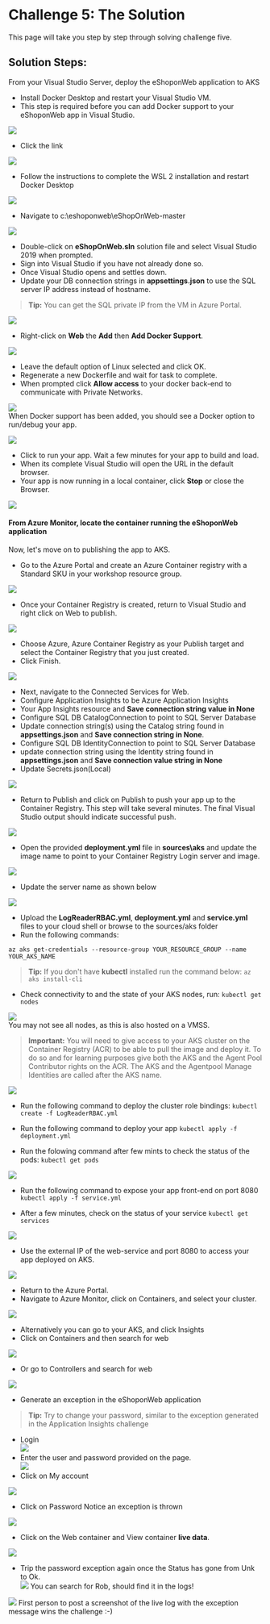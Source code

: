 
# Challenge 5: The Solution

This page will take you step by step through solving challenge five.

## Solution Steps:

From your Visual Studio Server, deploy the eShoponWeb application to AKS
- Install Docker Desktop and restart your Visual Studio VM. 
- This step is required before you can add Docker support to your eShoponWeb app in Visual Studio.    

![](https://github.com/kasimrehman/AzureMonitorHackathon/raw/master/images/image71.png)  
- Click the link  

![](https://github.com/kasimrehman/AzureMonitorHackathon/raw/master/images/image72.png)  
 - Follow the instructions to complete the WSL 2 installation and restart Docker Desktop  
 
![](https://github.com/kasimrehman/AzureMonitorHackathon/raw/master/images/image73.png)  
  
- Navigate to c:\eshoponweb\eShopOnWeb-master
  
![](https://github.com/kasimrehman/AzureMonitorHackathon/raw/master/images/image74.png)  
  
- Double-click on **eShopOnWeb.sln** solution file and select Visual Studio 2019 when prompted.
- Sign into Visual Studio if you have not already done so.
- Once Visual Studio opens and settles down.
- Update your DB connection strings in **appsettings.json** to use the SQL server IP address instead of hostname.  

>**Tip:** You can get the SQL private IP from the VM in Azure Portal.
  
![](https://github.com/kasimrehman/AzureMonitorHackathon/raw/master/images/image75.png)      
- Right-click on **Web** the **Add** then **Add Docker Support**. 
  
![](https://github.com/kasimrehman/AzureMonitorHackathon/raw/master/images/image76.png)  
- Leave the default option of Linux selected and click OK. 
- Regenerate a new Dockerfile and wait for task to complete.  
- When prompted click **Allow access** to your docker back-end to communicate with Private Networks.  

![](https://github.com/kasimrehman/AzureMonitorHackathon/raw/master/images/image77.png)  
When Docker support has been added, you should see a Docker option to run/debug your app.

![](https://github.com/kasimrehman/AzureMonitorHackathon/raw/master/images/image78.png)  
- Click to run your app. Wait a few minutes for your app to build and load. 
- When its complete Visual Studio will open the URL in the default browser. 
- Your app is now running in a local container, click **Stop** or close the Browser.

![](https://github.com/kasimrehman/AzureMonitorHackathon/raw/master/images/image79.png)  
#### From Azure Monitor, locate the container running the eShoponWeb application

Now, let's move on to publishing the app to AKS.
- Go to the Azure Portal and create an Azure Container registry with a Standard SKU in your workshop resource group.
  
![](https://github.com/kasimrehman/AzureMonitorHackathon/raw/master/images/image80.png)  
- Once your Container Registry is created, return to Visual Studio and right click on Web to publish.
  
![](https://github.com/kasimrehman/AzureMonitorHackathon/raw/master/images/image81.png)  
- Choose Azure, Azure Container Registry as your Publish target and select the Container Registry that you just created. 
- Click Finish.  

![](https://github.com/kasimrehman/AzureMonitorHackathon/raw/master/images/image82.png)     
- Next, navigate to the Connected Services for Web.
- Configure Application Insights to be Azure Application Insights
- Your App Insights resource and **Save connection string value in None**
- Configure SQL DB CatalogConnection to point to SQL Server Database
- Update connection string(s) using the Catalog string found in **appsettings.json** and **Save connection string in None**.
- Configure SQL DB IdentityConnection to point to SQL Server Database  
- update connection string using the Identity string found in **appsettings.json** and **Save connection value string in None**  
- Update Secrets.json(Local)
  
![](https://github.com/kasimrehman/AzureMonitorHackathon/raw/master/images/image83.png)  
- Return to Publish and click on Publish to push your app up to the Container Registry. This step will take several minutes. The final Visual Studio output should indicate successful push.

![](https://github.com/kasimrehman/AzureMonitorHackathon/raw/master/images/image84.png)  
- Open the provided **deployment.yml** file in **sources\aks** and update the image name to point to your Container Registry Login server and image.   

![](https://github.com/kasimrehman/AzureMonitorHackathon/raw/master/images/image85.png)  
- Update the server name as shown below 

![](https://github.com/kasimrehman/AzureMonitorHackathon/raw/master/images/image86.png)  
- Upload the **LogReaderRBAC.yml**, **deployment.yml** and **service.yml** files to your cloud shell or browse to the sources/aks folder
- Run the following commands:
```
az aks get-credentials --resource-group YOUR_RESOURCE_GROUP --name YOUR_AKS_NAME
```
>**Tip:** If you don't have **kubectl** installed run the command below:
>`az aks install-cli`

- Check connectivity to and the state of your AKS nodes, run: `kubectl get nodes`  

![](https://github.com/kasimrehman/AzureMonitorHackathon/raw/master/images/image87_2.png)  
You may not see all nodes, as this is also hosted on a VMSS.
>**Important:** You will need to give access to your AKS cluster on the Container Registry (ACR) to be able to pull the image and deploy it. To do so and for learning purposes give both the AKS and the Agent Pool Contributor rights on the ACR.
>The AKS and the Agentpool Manage Identities are called after the AKS name.  

![](https://github.com/kasimrehman/AzureMonitorHackathon/raw/master/images/image88.png)
- Run the following command to deploy the cluster role bindings:
`kubectl create -f LogReaderRBAC.yml`
- Run the following command to deploy your app
`kubectl apply -f deployment.yml`  

- Run the folowing command after few mints to check the status of the pods:
`kubectl get pods`

![](https://github.com/kasimrehman/AzureMonitorHackathon/raw/master/images/image89.png)
- Run the following command to expose your app front-end on port 8080
`kubectl apply -f service.yml`  

- After a few minutes, check on the status of your service
`kubectl get services`  

![](https://github.com/kasimrehman/AzureMonitorHackathon/raw/master/images/image91.png)  
- Use the external IP of the web-service and port 8080 to access your app deployed on AKS.

![](https://github.com/kasimrehman/AzureMonitorHackathon/raw/master/images/image92.png)  
- Return to the Azure Portal. 
- Navigate to Azure Monitor, click on Containers, and select your cluster.  

![](https://github.com/kasimrehman/AzureMonitorHackathon/raw/master/images/image93.png)  
 - Alternatively you can go to your AKS, and click Insights 
 - Click on Containers and then search for web
  
![](https://github.com/kasimrehman/AzureMonitorHackathon/raw/master/images/image94.png)  
- Or go to Controllers and search for web

![](https://github.com/kasimrehman/AzureMonitorHackathon/raw/master/images/image95.png)  
- Generate an exception in the eShoponWeb application  
>**Tip:** Try to change your password, similar to the exception generated in the Application Insights challenge

- Login  
 ![](https://github.com/kasimrehman/AzureMonitorHackathon/raw/master/images/image96.png)  
- Enter the user and password provided on the page.  
 ![](https://github.com/kasimrehman/AzureMonitorHackathon/raw/master/images/image97.png)  
- Click on My account  

![](https://github.com/kasimrehman/AzureMonitorHackathon/raw/master/images/image98.png)  

- Click on Password
Notice an exception is thrown  

![](https://github.com/kasimrehman/AzureMonitorHackathon/raw/master/images/image99.png)  
- Click on the Web container and View container **live data**.  

![](https://github.com/kasimrehman/AzureMonitorHackathon/raw/master/images/image100.png)  
- Trip the password exception again once the Status has gone from Unk to Ok.  
  ![](https://github.com/kasimrehman/AzureMonitorHackathon/raw/master/images/image101.png)
You can search for Rob, should find it in the logs!  

![](https://github.com/kasimrehman/AzureMonitorHackathon/raw/master/images/image102.png)
First person to post a screenshot of the live log with the exception message wins the challenge :-)  
  


